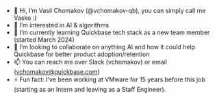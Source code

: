 - 👋 Hi, I’m Vasil Chomakov (@vchomakov-qb), you can simply call me Vasko :)
- 👀 I’m interested in AI & algorithms
- 🌱 I’m currently learning Quickbase tech stack as a new team member (started March 2024)
- 💞️ I’m looking to collaborate on anything AI and how it could help Quickbase for better product adoption/retention
- 📫 You can reach me over Slack (vchomakov) or email (vchomakov@quickbase.com)
- ⚡ Fun fact: I've been working at VMware for 15 years before this job (starting as an Intern and leaving as a Staff Engineer).

<!---
vchomakov-qb/vchomakov-qb is a ✨ special ✨ repository because its `README.md` (this file) appears on your GitHub profile.
You can click the Preview link to take a look at your changes.
--->
